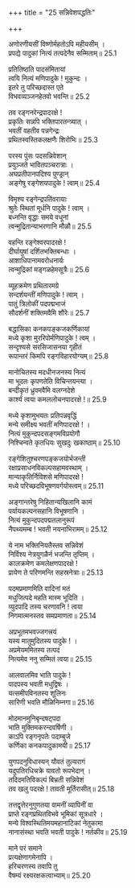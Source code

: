 +++
title = "25 सन्निवेशपद्धतिः"

+++


अणोरणीयसीं विष्णोर्महतोऽपि महीयसीम् ।  
प्रपद्ये पादुकां नित्यं तत्पदेनैव सम्मिताम्॥ 25.1

प्रतितिष्ठति पादसंमितायां  
त्वयि नित्यं मणिपादुके ! मुकुन्दः ।  
इतरे तु परिच्छदास्त एते  
विभवव्यञ्जनहेतवो भवन्ति॥ 25.2

तव रङ्गनरेन्द्रपादरक्षे !  
प्रकृतिः सन्नपि भक्तिपारतन्त्र्यात् ।  
भवतीं वहतीव पन्नगेन्द्रः  
प्रथितस्वस्तिकलक्षणैः शिरोभिः॥ 25.3

परस्य पुंसः पदसन्निवेशान्  
प्रयुञ्जते भावितपञ्चरात्राः ।  
अघप्रतीपानपदिश्य पुण्ड्रान्  
अङ्गेषु रङ्गेशयपादुके ! त्वाम्॥ 25.4

विमृश्य रङ्गेन्द्रपतिंवरायाः  
श्रुतेः स्थितां मूर्धनि पादुके ! त्वाम् ।  
बध्नन्ति वृद्धाः समये वधूनां  
त्वन्मुद्रितान्याभरणानि मौळौ॥ 25.5

वहन्ति रङ्गेश्वरपादरक्षे !  
दीर्घायुषां दर्शितभक्तिबन्धाः ।  
आशाधिपानामवरोधनार्यः  
त्वन्मुद्रिकां मङ्गळहेमसूत्रैः॥ 25.6

व्यूहक्रमेण प्रथितारमग्रे  
सन्दर्शयन्तीं मणिपादुके ! त्वाम् ।  
पातुं त्रिलोकीं पदपद्मभाजं  
सौदर्शनीं शक्तिमवैमि शौरेः॥ 25.7

बद्धासिका कनकपङ्कजकर्णिकायां  
मध्ये कृशा मुररिपोर्मणिपादुके ! त्वम् ।  
सन्दृश्यसे सरसिजासनया गृहीतं  
रूपान्तरं किमपि रङ्गविहारयोग्यम्॥ 25.8

मानोचितस्य मदधीनजनस्य नित्यं  
मा भूदतः कृपणतेति विचिन्तयन्त्या ।  
बन्दीकृतं ध्रुवमवैमि वलग्नदेशे  
कार्श्यं त्वया कमललोचनपादरक्षे !॥ 25.9

मध्ये कृशामुभयतः प्रतिपन्नवृद्धिं  
मन्ये समीक्ष्य भवतीं मणिपादरक्षे ! ।  
नित्यं मुकुन्दपदसङ्गमविप्रयोगौ  
निश्चिन्वते कृतधियः सुखदुः खकाष्ठाम्॥ 25.10

रङ्गेशितुश्चरणपङ्कजयोर्भजन्ती  
रक्षाप्रसाधनविकल्पसहामवस्थाम् ।  
मान्याकृतिर्निविशसे मणिपादरक्षे !  
मध्ये परिच्छदविभूषणवर्गयोस्त्वम्॥ 25.11

अङ्गान्तरेषु निहितान्यखिलानि कामं  
पर्यायकल्पनसहानि विभूषणानि ।  
नित्यं मुकुन्दपदपद्मतलानुरूपं  
नैपथ्यमम्ब ! भवती नयनाभिरामम्॥ 25.12

ये नाम भक्तिनियतैस्तव सन्निवेशं  
निर्विश्य नेत्रयुगळैर्न भजन्ति तृप्तिम् ।  
कालक्रमेण कमलेक्षणपादरक्षे !  
प्रायेण ते परिणमन्ति सहस्रनेत्राः॥ 25.13

पदमप्रमाणमिति वादिनां मतं  
मधुजित्पदे महति मास्म भूदिति ।  
व्युदपादि तस्य चरणावनि ! त्वया  
निगमात्मनस्तव समप्रमाणता॥ 25.14

अप्रभूतमभवज्जगत्त्रयं  
यस्य मातुमुदितस्य पादुके ! ।  
अप्रमेयममितस्य तत्पदं  
नित्यमेव ननु सम्मितं त्वया॥ 25.15

आलवालमिव भाति पादुके !  
पादपस्य भवती मधुद्विषः ।  
यत्समीपविनतस्य शूलिनः  
सारिणी भवति मौळिनिम्नगा॥ 25.16

मोदमानमुनिबृन्दषट्पदा  
भाति मुक्तिमकरन्दवर्षिणी ।  
काऽपि रङ्गनृपतेः पदाम्बुजे  
कर्णिका कनकपादुकामयी॥ 25.17

युगपदनुविधास्यन् यौवतं तुल्यरागं  
यदुपतिरधिचक्रे यावतो रूपभेदान् ।  
तदिदमतिविकल्पं बिभ्रती सन्निवेशं  
तव खलु पदरक्षे ! तावती मूर्तिरासीत्॥ 25.18

तत्तद्वृत्तेरनुगुणतया वामनीं व्यापिनीं वा  
प्राप्ते रङ्गप्रथितविभवे भूमिकां सूत्रधारे ।  
मन्ये विश्वस्थितिमयमहानाटिकां नेतुकामा  
नानासंस्था भवति भवती पादुके ! नर्तकीव॥ 25.19

माने परं समाने  
प्रत्यक्षेणागमेनापि ।  
हरिचरणस्य तवापि तु  
वैषम्यं रक्ष्यरक्षकत्वाभ्याम्॥ 25.20

